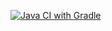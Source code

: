 [![Java CI with Gradle](https://github.com/Sizova-QA88/Automation3.Web.Interface/actions/workflows/gradle.yml/badge.svg)](https://github.com/Sizova-QA88/Automation3.Web.Interface/actions/workflows/gradle.yml)